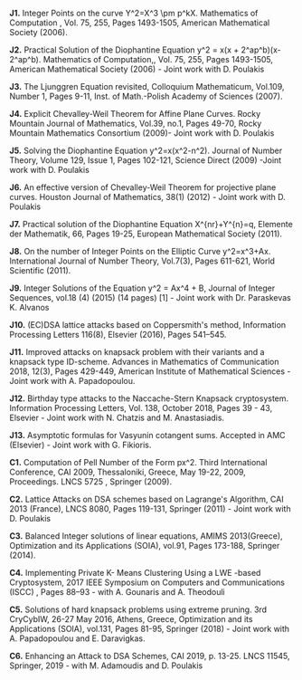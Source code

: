 **J1.** Integer Points on the curve Y^2=X^3 \pm p^kX. Mathematics of Computation , Vol. 75, 255, Pages 1493-1505, American Mathematical Society (2006).

**J2.** Practical Solution of the Diophantine Equation y^2 = x(x + 2^ap^b)(x- 2^ap^b). Mathematics of Computation,, Vol. 75, 255, Pages 1493-1505, American Mathematical Society (2006) - Joint work with D. Poulakis

**J3.** The Ljunggren Equation revisited, Colloquium Mathematicum, Vol.109, Number 1, Pages 9-11, Inst. of Math.-Polish Academy of Sciences (2007).

**J4.** Explicit Chevalley-Weil Theorem for Affine Plane Curves. Rocky Mountain Journal of Mathematics, Vol.39, no.1, Pages 49-70, Rocky Mountain Mathematics Consortium (2009)- Joint work with D. Poulakis

**J5.** Solving the Diophantine Equation y^2=x(x^2-n^2). Journal of Number Theory, Volume 129, Issue 1, Pages 102-121, Science Direct (2009) -Joint work with D. Poulakis

**J6.** An effective version of Chevalley-Weil Theorem for projective plane curves. Houston Journal of Mathematics, 38(1) (2012) - Joint work with D. Poulakis

**J7.** Practical solution of the Diophantine Equation X^{nr}+Y^{n}=q, Elemente der Mathematik, 66, Pages 19-25, European Mathematical Society (2011). 

**J8.** On the number of Integer Points on the Elliptic Curve y^2=x^3+Ax. International Journal of Number Theory, Vol.7(3), Pages 611-621, World Scientific (2011).

**J9.** Integer Solutions of the Equation y^2 = Ax^4 + B, Journal of Integer Sequences, vol.18 (4) (2015) (14 pages) [1] - Joint work with Dr. Paraskevas K. Alvanos

**J10.** (EC)DSA lattice attacks based on Coppersmith's method, Information Processing Letters 116(8), Elsevier (2016), Pages 541–545.

**J11.** Improved attacks on knapsack problem with their variants and a knapsack type ID-scheme. Advances in Mathematics of Communication 2018, 12(3), Pages 429-449, American Institute of Mathematical Sciences - Joint work with A. Papadopoulou.

**J12.** Birthday type attacks to the Naccache-Stern Knapsack cryptosystem. Information Processing Letters, Vol. 138, October 2018, Pages 39 - 43, Elsevier  - Joint work with N. Chatzis and M. Anastasiadis.

**J13.** Asymptotic formulas for Vasyunin cotangent sums. Accepted in AMC (Elsevier) - Joint work with G. Fikioris.

**C1.** Computation of Pell Number of the Form px^2. Third International Conference, CAI 2009, Thessaloniki, Greece, May 19-22, 2009, Proceedings. LNCS 5725 , Springer (2009).

**C2.** Lattice Attacks on DSA schemes based on Lagrange's Algorithm, CAI 2013 (France), LNCS 8080, Pages 119-131, Springer (2011) - Joint work with D. Poulakis

**C3.** Balanced Integer solutions of linear equations, AMIMS 2013(Greece), Optimization and its Applications (SOIA), vol.91, Pages 173-188, Springer (2014). 

**C4.** Implementing Private K- Means Clustering Using a LWE -based Cryptosystem, 2017 IEEE Symposium on Computers and Communications (ISCC) , Pages 88–93 - with A. Gounaris and A. Theodouli

**C5.** Solutions of hard knapsack problems using extreme pruning. 3rd CryCybIW, 26-27 May 2016, Athens, Greece, Optimization and its Applications (SOIA), vol.131, Pages 81-95, Springer (2018) - Joint work with A. Papadopoulou and E. Daravigkas.

**C6.** Enhancing an Attack to DSA Schemes, CAI 2019, p. 13-25. LNCS 11545, Springer, 2019 - with M. Adamoudis and D. Poulakis
